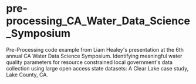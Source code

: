 # pre-processing_CA_Water_Data_Science_Symposium
Pre-Processing code example from Liam Healey's presentation at the 6th annual CA Water Data Science Symposium. Identifying meaningful water quality parameters for resource constrained local government's data collection using large open access state datasets: A Clear Lake case study, Lake County, CA. 
